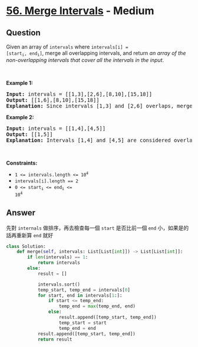 # [56. Merge Intervals](https://leetcode.com/problems/merge-intervals/) - Medium

## Question

Given an array&nbsp;of `` intervals ``&nbsp;where <code>intervals[i] = [start<sub>i</sub>, end<sub>i</sub>]</code>, merge all overlapping intervals, and return _an array of the non-overlapping intervals that cover all the intervals in the input_.

&nbsp;

__Example 1:__

<pre>
<strong>Input:</strong> intervals = [[1,3],[2,6],[8,10],[15,18]]
<strong>Output:</strong> [[1,6],[8,10],[15,18]]
<strong>Explanation:</strong> Since intervals [1,3] and [2,6] overlaps, merge them into [1,6].
</pre>

__Example 2:__

<pre>
<strong>Input:</strong> intervals = [[1,4],[4,5]]
<strong>Output:</strong> [[1,5]]
<strong>Explanation:</strong> Intervals [1,4] and [4,5] are considered overlapping.
</pre>

&nbsp;

__Constraints:__

* <code>1 &lt;= intervals.length &lt;= 10<sup>4</sup></code>
* `` intervals[i].length == 2 ``
* <code>0 &lt;= start<sub>i</sub> &lt;= end<sub>i</sub> &lt;= 10<sup>4</sup></code>

## Answer

先對 `internals` 做排序，再去檢查每一個 `start` 是否比前一個 `end` 小，如果是的話再重新算 `end` 就好


```python
class Solution:
    def merge(self, intervals: List[List[int]]) -> List[List[int]]:
        if len(intervals) == 1:
            return intervals
        else:
            result = []

            intervals.sort()
            temp_start, temp_end = intervals[0]
            for start, end in intervals[1:]:
                if start <= temp_end:
                    temp_end = max(temp_end, end)
                else:
                    result.append([temp_start, temp_end])
                    temp_start = start
                    temp_end = end
            result.append([temp_start, temp_end])
            return result

```

